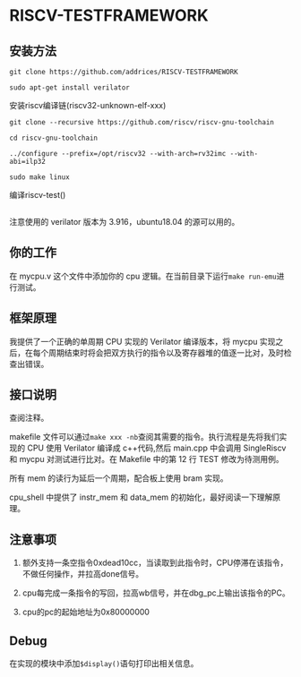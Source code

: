 # RISCV-TESTFRAMEWORK

## 安装方法

```
git clone https://github.com/addrices/RISCV-TESTFRAMEWORK

sudo apt-get install verilator
```

安装riscv编译链(riscv32-unknown-elf-xxx)
```
git clone --recursive https://github.com/riscv/riscv-gnu-toolchain

cd riscv-gnu-toolchain

../configure --prefix=/opt/riscv32 --with-arch=rv32imc --with-abi=ilp32

sudo make linux
```

编译riscv-test()
```
```


注意使用的 verilator 版本为 3.916，ubuntu18.04 的源可以用的。

## 你的工作

在 mycpu.v 这个文件中添加你的 cpu 逻辑。在当前目录下运行`make run-emu`进行测试。

## 框架原理

我提供了一个正确的单周期 CPU 实现的 Verilator 编译版本，将 mycpu 实现之后，在每个周期结束时将会把双方执行的指令以及寄存器堆的值逐一比对，及时检查出错误。

## 接口说明

查阅注释。

makefile 文件可以通过`make xxx -nb`查阅其需要的指令。执行流程是先将我们实现的 CPU 使用 Verilator 编译成 c++代码,然后 main.cpp 中会调用 SingleRiscv 和 mycpu 对测试进行比对。在 Makefile 中的第 12 行 TEST 修改为待测用例。

所有 mem 的读行为延后一个周期，配合板上使用 bram 实现。

cpu_shell 中提供了 instr_mem 和 data_mem 的初始化，最好阅读一下理解原理。

## 注意事项
1. 额外支持一条空指令0xdead10cc，当读取到此指令时，CPU停滞在该指令，不做任何操作，并拉高done信号。

2. cpu每完成一条指令的写回，拉高wb信号，并在dbg_pc上输出该指令的PC。

3. cpu的pc的起始地址为0x80000000

## Debug

在实现的模块中添加`$display()`语句打印出相关信息。
